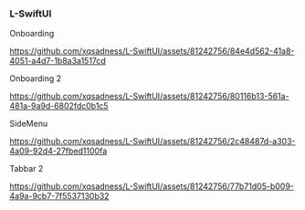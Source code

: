 ### L-SwiftUI

Onboarding 

https://github.com/xqsadness/L-SwiftUI/assets/81242756/84e4d562-41a8-4051-a4d7-1b8a3a1517cd

Onboarding 2

https://github.com/xqsadness/L-SwiftUI/assets/81242756/80116b13-561a-481a-9a9d-6802fdc0b1c5

SideMenu

https://github.com/xqsadness/L-SwiftUI/assets/81242756/2c48487d-a303-4a09-92d4-27fbed1100fa

Tabbar 2

https://github.com/xqsadness/L-SwiftUI/assets/81242756/77b71d05-b009-4a9a-9cb7-7f5537130b32



